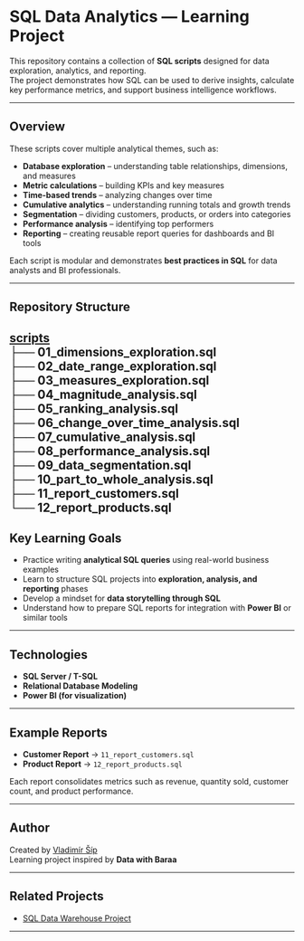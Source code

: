 # SQL Data Analytics — Learning Project

This repository contains a collection of **SQL scripts** designed for data exploration, analytics, and reporting.  
The project demonstrates how SQL can be used to derive insights, calculate key performance metrics, and support business intelligence workflows.

---

##  Overview

These scripts cover multiple analytical themes, such as:

- **Database exploration** – understanding table relationships, dimensions, and measures  
- **Metric calculations** – building KPIs and key measures  
- **Time-based trends** – analyzing changes over time  
- **Cumulative analytics** – understanding running totals and growth trends  
- **Segmentation** – dividing customers, products, or orders into categories  
- **Performance analysis** – identifying top performers  
- **Reporting** – creating reusable report queries for dashboards and BI tools  

Each script is modular and demonstrates **best practices in SQL** for data analysts and BI professionals.

---
 
##  Repository Structure

[scripts](https://github.com/Vladsip/SQL-data-analytics_learning_project/tree/main/scripts)   
├── 01_dimensions_exploration.sql  
├── 02_date_range_exploration.sql  
├── 03_measures_exploration.sql  
├── 04_magnitude_analysis.sql  
├── 05_ranking_analysis.sql  
├── 06_change_over_time_analysis.sql  
├── 07_cumulative_analysis.sql  
├── 08_performance_analysis.sql  
├── 09_data_segmentation.sql  
├── 10_part_to_whole_analysis.sql  
├── 11_report_customers.sql  
└── 12_report_products.sql  
---

##  Key Learning Goals

- Practice writing **analytical SQL queries** using real-world business examples  
- Learn to structure SQL projects into **exploration, analysis, and reporting** phases  
- Develop a mindset for **data storytelling through SQL**  
- Understand how to prepare SQL reports for integration with **Power BI** or similar tools  

---

##  Technologies

- **SQL Server / T-SQL**
- **Relational Database Modeling**
- **Power BI (for visualization)**

---

##  Example Reports

- **Customer Report** → `11_report_customers.sql`  
- **Product Report** → `12_report_products.sql`  

Each report consolidates metrics such as revenue, quantity sold, customer count, and product performance.

---

##  Author

Created by [Vladimír Šíp](https://github.com/Vladsip)  
Learning project inspired by **Data with Baraa**

---

##  Related Projects

- [SQL Data Warehouse Project](https://github.com/Vladsip/sql-data-warehouse_learning_project)

---



